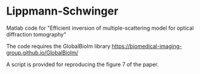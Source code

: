 # Lippmann-Schwinger
Matlab code for "Efficient inversion of multiple-scattering model for optical diffraction tomography"

The code requires the GlobalBioIm library https://biomedical-imaging-group.github.io/GlobalBioIm/

A script is provided for reproducing the figure 7 of the paper.
